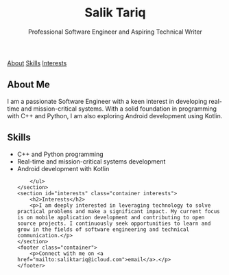 <!DOCTYPE html>
<html lang="en">
<head>
    <meta charset="UTF-8">
    <meta name="viewport" content="width=device-width, initial-scale=1.0">
</head>
<body>
    <header>
        <div class="container">
            <h1>Salik Tariq</h1>
            <p>Professional Software Engineer and Aspiring Technical Writer</p>
        </div>
    </header>
    <nav>
        <div class="container">
            <a href="#about">About</a>
            <a href="#skills">Skills</a>
            <a href="#interests">Interests</a>
        </div>
    </nav>
    <section id="about" class="container about">
        <h2>About Me</h2>
        <p>I am a passionate Software Engineer with a keen interest in developing real-time and mission-critical systems. With a solid foundation in programming with C++ and Python, I am also exploring Android development using Kotlin.</p>
    </section>
    <section id="skills" class="container skills">
        <h2>Skills</h2>
        <ul>
            <li>C++ and Python programming</li>
            <li>Real-time and mission-critical systems development</li>
            <li>Android development with Kotlin</li>

        </ul>
    </section>
    <section id="interests" class="container interests">
        <h2>Interests</h2>
        <p>I am deeply interested in leveraging technology to solve practical problems and make a significant impact. My current focus is on mobile application development and contributing to open source projects. I continuously seek opportunities to learn and grow in the fields of software engineering and technical communication.</p>
    </section>
    <footer class="container">
        <p>Connect with me on <a href="mailto:saliktariq@icloud.com">email</a>.</p>
    </footer>
</body>
</html>
